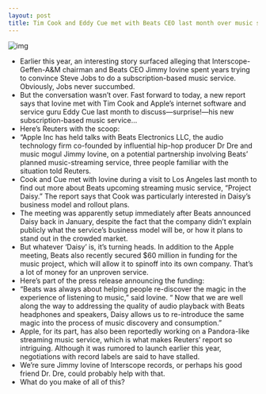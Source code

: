 ```yaml
---
layout: post
title: Tim Cook and Eddy Cue met with Beats CEO last month over music service
---
```

![img](http://media.idownloadblog.com/wp-content/uploads/2013/01/beats-audio-jimmy.jpg)
* Earlier this year, an interesting story surfaced alleging that Interscope-Geffen-A&M chairman and Beats CEO Jimmy Iovine spent years trying to convince Steve Jobs to do a subscription-based music service. Obviously, Jobs never succumbed.
* But the conversation wasn’t over. Fast forward to today, a new report says that Iovine met with Tim Cook and Apple’s internet software and service guru Eddy Cue last month to discuss—surprise!—his new subscription-based music service…
* Here’s Reuters with the scoop:
* “Apple Inc has held talks with Beats Electronics LLC, the audio technology firm co-founded by influential hip-hop producer Dr Dre and music mogul Jimmy Iovine, on a potential partnership involving Beats’ planned music-streaming service, three people familiar with the situation told Reuters.
* Cook and Cue met with Iovine during a visit to Los Angeles last month to find out more about Beats upcoming streaming music service, “Project Daisy.” The report says that Cook was particularly interested in Daisy’s business model and rollout plans.
* The meeting was apparently setup immediately after Beats announced Daisy back in January, despite the fact that the company didn’t explain publicly what the service’s business model will be, or how it plans to stand out in the crowded market.
* But whatever ‘Daisy’ is, it’s turning heads. In addition to the Apple meeting, Beats also recently secured $60 million in funding for the music project, which will allow it to spinoff into its own company. That’s a lot of money for an unproven service.
* Here’s part of the press release announcing the funding:
* “Beats was always about helping people re-discover the magic in the experience of listening to music,” said Iovine. “ Now that we are well along the way to addressing the quality of audio playback with Beats headphones and speakers, Daisy allows us to re-introduce the same magic into the process of music discovery and consumption.”
* Apple, for its part, has also been reportedly working on a Pandora-like streaming music service, which is what makes Reuters’ report so intriguing. Although it was rumored to launch earlier this year, negotiations with record labels are said to have stalled.
* We’re sure Jimmy Iovine of Interscope records, or perhaps his good friend Dr. Dre, could probably help with that.
* What do you make of all of this?

